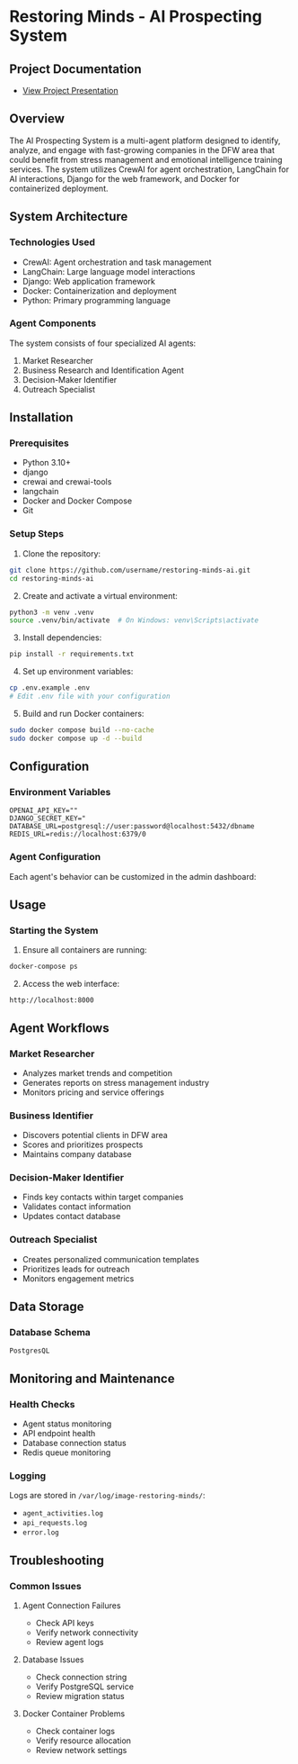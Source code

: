 # Restoring Minds - AI Prospecting System

## Project Documentation
- [View Project Presentation](https://docs.google.com/presentation/d/1nr6u6IgGZS-Mvy1X0OSlNuj_unJ8xBY1QURU4YmuV6g/edit?usp=sharing)

## Overview
The AI Prospecting System is a multi-agent platform designed to identify, analyze, and engage with fast-growing companies in the DFW area that could benefit from stress management and emotional intelligence training services. The system utilizes CrewAI for agent orchestration, LangChain for AI interactions, Django for the web framework, and Docker for containerized deployment.

## System Architecture

### Technologies Used
- CrewAI: Agent orchestration and task management
- LangChain: Large language model interactions
- Django: Web application framework
- Docker: Containerization and deployment
- Python: Primary programming language

### Agent Components
The system consists of four specialized AI agents:

1. Market Researcher
2. Business Research and Identification Agent
3. Decision-Maker Identifier
4. Outreach Specialist

## Installation

### Prerequisites
- Python 3.10+
- django
- crewai and crewai-tools
- langchain
- Docker and Docker Compose
- Git

### Setup Steps

1. Clone the repository:
```bash
git clone https://github.com/username/restoring-minds-ai.git
cd restoring-minds-ai
```

2. Create and activate a virtual environment:
```bash
python3 -m venv .venv
source .venv/bin/activate  # On Windows: venv\Scripts\activate
```

3. Install dependencies:
```bash
pip install -r requirements.txt
```

4. Set up environment variables:
```bash
cp .env.example .env
# Edit .env file with your configuration
```

5. Build and run Docker containers:
```bash
sudo docker compose build --no-cache 
sudo docker compose up -d --build
```

## Configuration

### Environment Variables
```
OPENAI_API_KEY=""
DJANGO_SECRET_KEY="
DATABASE_URL=postgresql://user:password@localhost:5432/dbname
REDIS_URL=redis://localhost:6379/0
```

### Agent Configuration
Each agent's behavior can be customized in the admin dashboard:


## Usage

### Starting the System
1. Ensure all containers are running:
```bash
docker-compose ps
```

2. Access the web interface:
```
http://localhost:8000
```

## Agent Workflows

### Market Researcher
- Analyzes market trends and competition
- Generates reports on stress management industry
- Monitors pricing and service offerings

### Business Identifier
- Discovers potential clients in DFW area
- Scores and prioritizes prospects
- Maintains company database

### Decision-Maker Identifier
- Finds key contacts within target companies
- Validates contact information
- Updates contact database

### Outreach Specialist
- Creates personalized communication templates
- Prioritizes leads for outreach
- Monitors engagement metrics

## Data Storage

### Database Schema
```
PostgresQL
```

## Monitoring and Maintenance

### Health Checks
- Agent status monitoring
- API endpoint health
- Database connection status
- Redis queue monitoring

### Logging
Logs are stored in `/var/log/image-restoring-minds/`:
- `agent_activities.log`
- `api_requests.log`
- `error.log`


## Troubleshooting

### Common Issues
1. Agent Connection Failures
   - Check API keys
   - Verify network connectivity
   - Review agent logs

2. Database Issues
   - Check connection string
   - Verify PostgreSQL service
   - Review migration status

3. Docker Container Problems
   - Check container logs
   - Verify resource allocation
   - Review network settings
